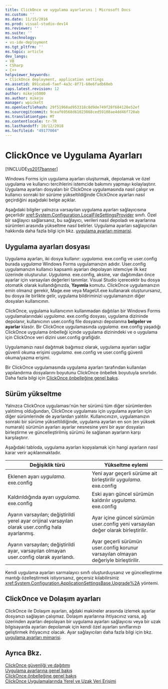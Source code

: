 ```yaml
---
title: ClickOnce ve uygulama ayarlarını | Microsoft Docs
ms.custom: ''
ms.date: 11/15/2016
ms.prod: visual-studio-dev14
ms.reviewer: ''
ms.suite: ''
ms.technology:
- vs-ide-deployment
ms.tgt_pltfrm: ''
ms.topic: article
dev_langs:
- VB
- CSharp
- C++
helpviewer_keywords:
- ClickOnce deployment, application settings
ms.assetid: 891caba6-faef-4a3c-8f71-60e6fadb60eb
caps.latest.revision: 12
author: mikejo5000
ms.author: mikejo
manager: wpickett
ms.openlocfilehash: 29f51960ad953318c8d9de749f28f684128e52ef
ms.sourcegitcommit: 9ceaf69568d61023868ced59108ae4dd46f720ab
ms.translationtype: MT
ms.contentlocale: tr-TR
ms.lasthandoff: 10/12/2018
ms.locfileid: "49177004"
---
```

# <a name="clickonce-and-application-settings"></a>ClickOnce ve Uygulama Ayarları
[!INCLUDE[vs2017banner](../includes/vs2017banner.md)]

Windows Forms için uygulama ayarları oluşturmak, depolamak ve özel uygulama ve kullanıcı tercihlerini istemcide bakımını yapmayı kolaylaştırır. Uygulama ayarları dosyaları bir ClickOnce uygulamasında nasıl çalışır ve kullanıcı sonraki bir sürüme yükseltildiğinde ClickOnce ayarları nasıl geçirdiğini aşağıdaki belge açıklar.  
  
 Aşağıdaki bilgiler yalnızca varsayılan uygulama ayarları sağlayıcısına geçerlidir <xref:System.Configuration.LocalFileSettingsProvider> sınıfı. Özel bir sağlayıcı sağlarsanız, bu sağlayıcı, verileri nasıl depoladı ve ayarlarına sürümleri arasında yükseltme nasıl belirler. Uygulama ayarları sağlayıcıları hakkında daha fazla bilgi için bkz. [uygulama ayarları mimarisi](http://msdn.microsoft.com/library/c8eb2ad0-fac6-4ea2-9140-675a4a44d562).  
  
## <a name="application-settings-files"></a>Uygulama ayarları dosyası  
 Uygulama ayarları, iki dosya kullanır: *uygulama*. exe.config ve user.config burada *uygulama* Windows Forms uygulamanızın adıdır. User.config uygulamanızın kullanıcı kapsamlı ayarları depolayan istemciye ilk kez üzerinde oluşturulur. *Uygulama*. exe.config, aksine, var dağıtımdan önce ayarlar için varsayılan değerleri tanımlar. Visual Studio içerecektir bu dosya otomatik olarak kullandığınızda, **Yayımla** komutu. ClickOnce uygulamanızın emin olmanız gerekir, Mage.exe veya MageUI.exe kullanarak oluşturursanız, bu dosya ile birlikte gelir, uygulama bildiriminizi uygulamanızın diğer dosyaları kullanıcının.  
  
 ClickOnce, uygulama kullanıcının kullanmadan dağıtılan bir Windows Forms uygulamalarındaki *uygulama*. exe.config dosyası, uygulama dizininde depolanır, kullanıcının user.config file dosyanızı depolanma **belgeler ve ayarlar**  klasör. Bir ClickOnce uygulamasında *uygulama*. exe.config yaşadığı ClickOnce uygulama önbelleği içinde uygulama dizinindeki ve o uygulama için ClickOnce veri dizini user.config grafiğidir.  
  
 Uygulamanızı nasıl dağıtmak bağımsız olarak, uygulama ayarları sağlar güvenli okuma erişimi *uygulama*. exe.config ve user.config güvenli okuma/yazma erişimi.  
  
 Bir ClickOnce uygulamasında uygulama ayarları tarafından kullanılan yapılandırma dosyalarını boyutunu ClickOnce önbellek boyutuyla sınırlıdır. Daha fazla bilgi için [ClickOnce önbelleğine genel bakış](../deployment/clickonce-cache-overview.md).  
  
## <a name="version-upgrades"></a>Sürüm yükseltme  
 Yalnızca ClickOnce uygulaması'nün her sürümü tüm diğer sürümlerden yalıtılmış olduğundan, ClickOnce uygulaması için uygulama ayarları için diğer sürümlerinde de ayarlardan yalıtılır. Kullanıcınızın, uygulamanızın sonraki bir sürüme yükseltildiğinde, uygulama ayarları en son (en yüksek numaralı) sürümün ayarları ayarlar nesnesine yeni bir ayar dosyaları birleştirme ve güncelleştirilmiş sürümü ile sağlanan ayarların karşı karşılaştırır.  
  
 Aşağıdaki tabloda, uygulama ayarları kopyalamak için hangi ayarların nasıl karar verir açıklanmaktadır.  
  
|Değişiklik türü|Yükseltme eylemi|  
|--------------------|--------------------|  
|Eklenen ayarı *uygulama*. exe.config|Yeni ayar geçerli sürüme ait birleştirilir *uygulama*. exe.config|  
|Kaldırıldığında ayarı *uygulama*. exe.config|Eski ayarı güncel sürümün kaldırılır *uygulama*. exe.config|  
|Ayarın varsayılan; değiştirildi yerel ayar orijinal varsayılan olarak user.config hala ayarlanmış.|Ayar içine güncel sürümün user.config yeni varsayılan değer olarak birleştirilir.|  
|Ayarın varsayılan; değiştirildi ayar, varsayılan olmayan user.config olarak ayarlandı.|Ayar geçerli sürümün user.config korunur varsayılan olmayan değeriyle birleştirilir.|  
  
 Kendi uygulama ayarları sarmalayıcı sınıfı oluşturduysanız ve güncelleştirme mantığı özelleştirmek istiyorsanız, geçersiz kılabilirsiniz <xref:System.Configuration.ApplicationSettingsBase.Upgrade%2A> yöntemi.  
  
## <a name="clickonce-and-roaming-settings"></a>ClickOnce ve Dolaşım ayarları  
 ClickOnce ile Dolaşım ayarları, ağdaki makineler arasında izlemek ayarlar dosyanızı sağlayan çalışmaz. Dolaşım ayarlarına ihtiyacınız varsa, ağ üzerinden ayarları depolayan bir uygulama ayarları sağlayıcısı veya bir uzak bilgisayarda ayarları depolamak için kendi özel ayarları sınıflarınızı geliştirmek ihtiyacınız olacak. Ayar sağlayıcıları daha fazla bilgi için bkz. [uygulama ayarları mimarisi](http://msdn.microsoft.com/library/c8eb2ad0-fac6-4ea2-9140-675a4a44d562).  
  
## <a name="see-also"></a>Ayrıca Bkz.  
 [ClickOnce güvenliği ve dağıtımı](../deployment/clickonce-security-and-deployment.md)   
 [Uygulama ayarlarına genel bakış](http://msdn.microsoft.com/library/0dd8bca5-a6bf-4ac4-8eec-5725d08b38dc)   
 [ClickOnce önbelleğine genel bakış](../deployment/clickonce-cache-overview.md)   
 [ClickOnce Uygulamalarında Yerel ve Uzak Veri Erişimi](../deployment/accessing-local-and-remote-data-in-clickonce-applications.md)



